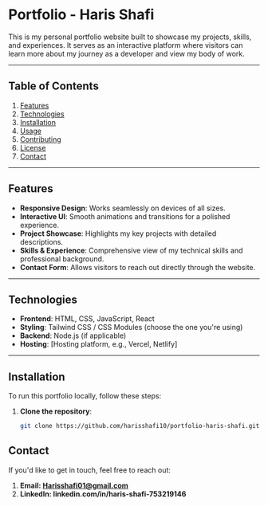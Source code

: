 # Portfolio - Haris Shafi

This is my personal portfolio website built to showcase my projects, skills, and experiences. It serves as an interactive platform where visitors can learn more about my journey as a developer and view my body of work.

---

## Table of Contents

1. [Features](#features)
2. [Technologies](#technologies)
3. [Installation](#installation)
4. [Usage](#usage)
5. [Contributing](#contributing)
6. [License](#license)
7. [Contact](#contact)

---

## Features

- **Responsive Design**: Works seamlessly on devices of all sizes.
- **Interactive UI**: Smooth animations and transitions for a polished experience.
- **Project Showcase**: Highlights my key projects with detailed descriptions.
- **Skills & Experience**: Comprehensive view of my technical skills and professional background.
- **Contact Form**: Allows visitors to reach out directly through the website.

---

## Technologies

- **Frontend**: HTML, CSS, JavaScript, React
- **Styling**: Tailwind CSS / CSS Modules (choose the one you're using)
- **Backend**: Node.js (if applicable)
- **Hosting**: [Hosting platform, e.g., Vercel, Netlify]

---

## Installation

To run this portfolio locally, follow these steps:

1. **Clone the repository**:
   ```bash
   git clone https://github.com/harisshafi10/portfolio-haris-shafi.git

## Contact
If you'd like to get in touch, feel free to reach out:

1. **Email: Harisshafi01@gmail.com**
2. **LinkedIn: linkedin.com/in/haris-shafi-753219146**
